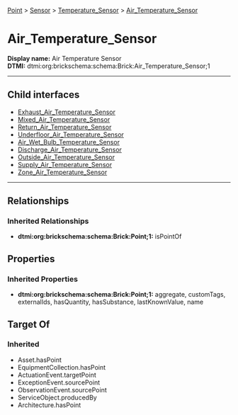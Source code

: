 [Point](../../../Point.md) > [Sensor](../../Sensor.md) > [Temperature_Sensor](../Temperature_Sensor.md) > [Air_Temperature_Sensor](.)
# Air_Temperature_Sensor

**Display name:** Air Temperature Sensor<br />
**DTMI:** dtmi:org:brickschema:schema:Brick:Air_Temperature_Sensor;1

---


## Child interfaces
* [Exhaust_Air_Temperature_Sensor](Exhaust_Air_Temperature_Sensor.md)
* [Mixed_Air_Temperature_Sensor](Mixed_Air_Temperature_Sensor.md)
* [Return_Air_Temperature_Sensor](Return_Air_Temperature_Sensor.md)
* [Underfloor_Air_Temperature_Sensor](Underfloor_Air_Temperature_Sensor.md)
* [Air_Wet_Bulb_Temperature_Sensor](Air_Wet_Bulb_Temperature_Sensor/Air_Wet_Bulb_Temperature_Sensor.md)
* [Discharge_Air_Temperature_Sensor](Discharge_Air_Temperature_Sensor/Discharge_Air_Temperature_Sensor.md)
* [Outside_Air_Temperature_Sensor](Outside_Air_Temperature_Sensor/Outside_Air_Temperature_Sensor.md)
* [Supply_Air_Temperature_Sensor](Supply_Air_Temperature_Sensor/Supply_Air_Temperature_Sensor.md)
* [Zone_Air_Temperature_Sensor](Zone_Air_Temperature_Sensor/Zone_Air_Temperature_Sensor.md)

---
## Relationships
### Inherited Relationships
* **dtmi:org:brickschema:schema:Brick:Point;1:** isPointOf
## Properties
### Inherited Properties
* **dtmi:org:brickschema:schema:Brick:Point;1:** aggregate, customTags, externalIds, hasQuantity, hasSubstance, lastKnownValue, name
## Target Of
### Inherited
* Asset.hasPoint
* EquipmentCollection.hasPoint
* ActuationEvent.targetPoint
* ExceptionEvent.sourcePoint
* ObservationEvent.sourcePoint
* ServiceObject.producedBy
* Architecture.hasPoint
